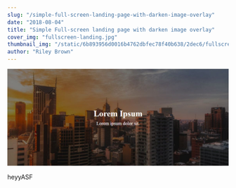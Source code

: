 ```yaml
---
slug: "/simple-full-screen-landing-page-with-darken-image-overlay"
date: "2018-08-04"
title: "Simple Full-screen landing page with darken image overlay"
cover_img: "fullscreen-landing.jpg"
thumbnail_img: "/static/6b893956d0016b4762dbfec78f40b638/2dec6/fullscreen-landing.jpg"
author: "Riley Brown"
---
```


![hi](fullscreen-landing.jpg)

heyyASF
